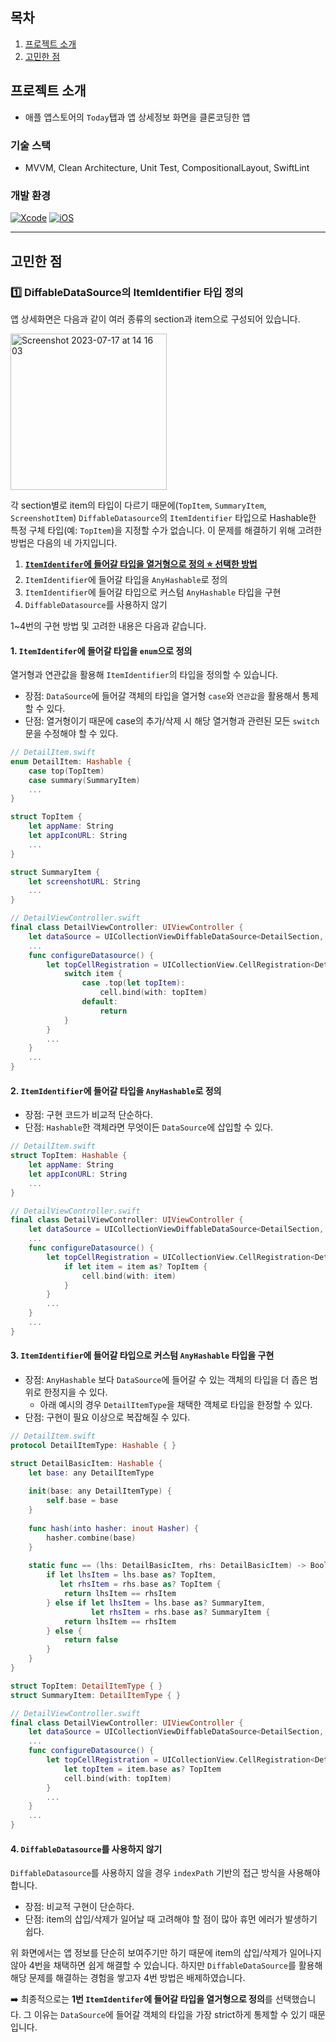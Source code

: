 ## 목차
1. [프로젝트 소개](#프로젝트-소개)
2. [고민한 점](#고민한-점)

## 프로젝트 소개
- 애플 앱스토어의 `Today`탭과 앱 상세정보 화면을 클론코딩한 앱

### 기술 스택
- MVVM, Clean Architecture, Unit Test, CompositionalLayout, SwiftLint

### 개발 환경
[![Xcode](https://img.shields.io/badge/Xcode-14.2-orange)]() [![iOS](https://img.shields.io/badge/iOS-14.0-blue)]()

<!-- ### 기능 -->


---

## 고민한 점

### 1️⃣ DiffableDataSource의 ItemIdentifier 타입 정의
앱 상세화면은 다음과 같이 여러 종류의 section과 item으로 구성되어 있습니다.

<img width="250" alt="Screenshot 2023-07-17 at 14 16 03" src="https://github.com/dev-summer/AppStore/assets/98260324/51e105b0-944d-4e39-8c72-d337e79c3356">

각 section별로 item의 타입이 다르기 때문에(`TopItem`, `SummaryItem`, `ScreenshotItem`) `DiffableDatasource`의 `ItemIdentifier` 타입으로 Hashable한 특정 구체 타입(예: `TopItem`)을 지정할 수가 없습니다. 이 문제를 해결하기 위해 고려한 방법은 다음의 네 가지입니다.

1. **<u>`ItemIdentifer`에 들어갈 타입을 열거형으로 정의 ⭐️ 선택한 방법</u>**
2. `ItemIdentifier`에 들어갈 타입을 `AnyHashable`로 정의
3. `ItemIdentifier`에 들어갈 타입으로 커스텀 `AnyHashable` 타입을 구현
4. `DiffableDatasource`를 사용하지 않기

1~4번의 구현 방법 및 고려한 내용은 다음과 같습니다.

#### 1. `ItemIdentifer`에 들어갈 타입을 `enum`으로 정의
열거형과 연관값을 활용해 `ItemIdentifier`의 타입을 정의할 수 있습니다.
- 장점: `DataSource`에 들어갈 객체의 타입을 열거형 `case`와 `연관값`을 활용해서 통제할 수 있다.
- 단점: 열거형이기 때문에 case의 추가/삭제 시 해당 열거형과 관련된 모든 `switch`문을 수정해야 할 수 있다.

``` swift
// DetailItem.swift
enum DetailItem: Hashable {
    case top(TopItem)
    case summary(SummaryItem)
    ...
}

struct TopItem {
    let appName: String
    let appIconURL: String
    ...
}

struct SummaryItem {
    let screenshotURL: String
    ...
}

// DetailViewController.swift
final class DetailViewController: UIViewController {
    let dataSource = UICollectionViewDiffableDataSource<DetailSection, DetailItem>()
    ...
    func configureDatasource() {
        let topCellRegistration = UICollectionView.CellRegistration<DetailTopCell, DetailItem> { cell, _, item in
            switch item {
                case .top(let topItem):
                    cell.bind(with: topItem)
                default:
                    return
            }
        }
        ...
    }
    ...
}
```

#### 2. `ItemIdentifier`에 들어갈 타입을 `AnyHashable`로 정의
- 장점: 구현 코드가 비교적 단순하다.
- 단점: `Hashable`한 객체라면 무엇이든 `DataSource`에 삽입할 수 있다.

```swift
// DetailItem.swift
struct TopItem: Hashable {
    let appName: String
    let appIconURL: String
    ...
}

// DetailViewController.swift
final class DetailViewController: UIViewController {
    let dataSource = UICollectionViewDiffableDataSource<DetailSection, AnyHashable>()
    ...
    func configureDatasource() {
        let topCellRegistration = UICollectionView.CellRegistration<DetailTopCell, AnyHashable> { cell, _, item in
            if let item = item as? TopItem {
                cell.bind(with: item)
            }
        }
        ...
    }
    ...
}
```

#### 3. `ItemIdentifier`에 들어갈 타입으로 커스텀 `AnyHashable` 타입을 구현
- 장점: `AnyHashable` 보다 `DataSource`에 들어갈 수 있는 객체의 타입을 더 좁은 범위로 한정지을 수 있다.
  - 아래 예시의 경우 `DetailItemType`을 채택한 객체로 타입을 한정할 수 있다.
- 단점: 구현이 필요 이상으로 복잡해질 수 있다.

```swift
// DetailItem.swift
protocol DetailItemType: Hashable { }

struct DetailBasicItem: Hashable {
    let base: any DetailItemType
    
    init(base: any DetailItemType) {
        self.base = base
    }
    
    func hash(into hasher: inout Hasher) {
        hasher.combine(base)
    }
    
    static func == (lhs: DetailBasicItem, rhs: DetailBasicItem) -> Bool {
        if let lhsItem = lhs.base as? TopItem,
           let rhsItem = rhs.base as? TopItem {
            return lhsItem == rhsItem
        } else if let lhsItem = lhs.base as? SummaryItem,
                  let rhsItem = rhs.base as? SummaryItem {
            return lhsItem == rhsItem
        } else {
            return false
        }
    }
}

struct TopItem: DetailItemType { }
struct SummaryItem: DetailItemType { }

// DetailViewController.swift
final class DetailViewController: UIViewController {
    let dataSource = UICollectionViewDiffableDataSource<DetailSection, DetailBasicItem>()
    ...
    func configureDatasource() {
        let topCellRegistration = UICollectionView.CellRegistration<DetailTopCell, DetailBasicItem> { cell, _, item in
            let topItem = item.base as? TopItem
            cell.bind(with: topItem)
        }
        ...
    }
    ...
}
```

#### 4. `DiffableDatasource`를 사용하지 않기
`DiffableDatasource`를 사용하지 않을 경우 `indexPath` 기반의 접근 방식을 사용해야 합니다.
- 장점: 비교적 구현이 단순하다.
- 단점: item의 삽입/삭제가 일어날 때 고려해야 할 점이 많아 휴먼 에러가 발생하기 쉽다.

위 화면에서는 앱 정보를 단순히 보여주기만 하기 때문에 item의 삽입/삭제가 일어나지 않아 4번을 채택하면 쉽게 해결할 수 있습니다. 하지만 `DiffableDataSource`를 활용해 해당 문제를 해결하는 경험을 쌓고자 4번 방법은 배제하였습니다.

➡️ 최종적으로는 **1번 `ItemIdentifer`에 들어갈 타입을 열거형으로 정의**를 선택했습니다. 그 이유는 `DataSource`에 들어갈 객체의 타입을 가장 strict하게 통제할 수 있기 때문입니다.
